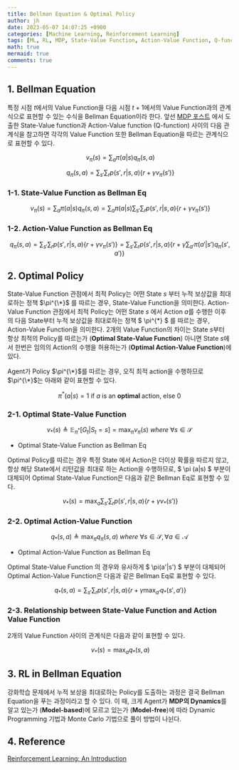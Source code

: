 ```yaml
---
title: Bellman Equation & Optimal Policy
author: jh
date: 2023-05-07 14:07:25 +0900
categories: [Machine Learning, Reinforcement Learning]
tags: [ML, RL, MDP, State-Value Function, Action-Value Function, Q-function, Bellman Equation]
math: true
mermaid: true
comments: true
---
```


## 1. Bellman Equation
특정 시점 $t$에서의 Value Function을 다음 시점 $t+1$에서의 Value Function과의 관계식으로 표현할 수 있는 수식을 Bellman Equation이라 한다. 
앞선 [MDP 포스트](https://friendlyvillain.github.io/posts/mdp/#relationship-between-state-value-function-and-action-value-function) 에서 도출한 State-Value function과 Action-Value function (Q-function) 사이의 다음 관계식을 참고하면 각각의 Value Function 또한 Bellman Equation을 따르는 관계식으로 표현할 수 있다. 


$$ \ v_{\pi}(s) = \sum_{a} \pi(a|s)q_{\pi}(s, a) $$

$$ \ q_{\pi}(s, a) = \sum_{s'}\sum_{r}p(s', r|s, a) \left\{ r + \gamma v_{\pi}(s') \right\}$$


### 1-1. State-Value Function as Bellman Eq

$$ \ v_{\pi}(s) = \sum_{a} \pi(a|s)q_{\pi}(s, a) = \sum_{a} \pi(a|s)\sum_{s'}\sum_{r}p(s', r|s, a) \left\{ r + \gamma v_{\pi}(s') \right\}$$


### 1-2. Action-Value Function as Bellman Eq

$$ \ q_{\pi}(s, a) = \sum_{s'}\sum_{r}p(s', r|s, a) \left\{ r + \gamma v_{\pi}(s') \right\} = \sum_{s'}\sum_{r}p(s', r|s, a) \left\{ r + \gamma \sum_{a'} \pi(a'|s')q_{\pi}(s', a') \right\}$$


## 2. Optimal Policy
State-Value Function 관점에서 최적 Policy는 어떤 State $s$ 부터 누적 보상값을 최대로하는 정책 $\pi^{\*}$ 를 따르는 경우, State-Value Function을 의미한다. Action-Value Function 관점에서 최적 Policy는 어떤 State $s$ 에서 Action $a$를 수행한 이후의 다음 State부터 누적 보상값을 최대로하는 정책 $ \pi^{\*} $ 를 따르는 경우, Action-Value Function을 의미한다. 2개의 Value Function의 차이는 State $s$부터 항상 최적의 Policy를 따르는가 (**Optimal State-Value Function**) 아니면 State $s$에서 한번은 임의의 Action의 수행을 허용하는가 (**Optimal Action-Value Function**)에 있다. 

Agent가 Policy $\pi^{\*}$를 따르는 경우, 오직 최적 action을 수행하므로 $\pi^{\*}$는 아래와 같이 표현할 수 있다.

$$ \pi^{*}(a|s) = 1 \ \text{if } a \ \text{is an } \textbf{optimal } \text{action, } \text{else} \ 0 $$


### 2-1. Optimal State-Value Function


$$ v_{*}(s) \triangleq \mathbb{E}_{\pi^{*}} [G_t | S_t=s] = \max_{\pi}v_{\pi}(s) \ where \ \forall{s} \in \mathcal{S} $$

- Optimal State-Value Function as Bellman Eq


Optimal Policy를 따르는 경우 특정 State 에서 Action은 더이상 확률을 따르지 않고, 항상 해당 State에서 리턴값을 최대로 하는 Action을 수행하므로, $ \pi (a\|s) $ 부분이 대체되어 Optimal State-Value Function은 다음과 같은 Bellman Eq로 표현할 수 있다.

$$ \ v_{*}(s) = \max_{a}\sum_{s'}\sum_{r}p(s', r|s, a) \left\{ r + \gamma v_{*}(s') \right\}$$


### 2-2. Optimal Action-Value Function

$$ q_{*}(s, a) \triangleq \max_{\pi}q_{\pi}(s, a) \ where \ \forall{s} \in \mathcal{S}, \forall{a} \in \mathcal{A} $$

- Optimal Action-Value Function as Bellman Eq

Optimal State-Value Function 의 경우와 유사하게 $ \pi(a'\|s') $ 부분이 대체되어 Optimal Action-Value Function은 다음과 같은 Bellman Eq로 표현할 수 있다.

$$ \ q_{*}(s, a) = \sum_{s'}\sum_{r}p(s', r|s, a) \left\{ r + \gamma \max_{a'}q_{*}(s', a') \right\}$$

### 2-3. Relationship between State-Value Function and Action Value Function

2개의 Value Function 사이의 관계식은 다음과 같이 표현할 수 있다. 

$$ \ v_{*}(s) = \max_{a}q_{*}(s, a) $$

## 3. RL in Bellman Equation

강화학습 문제에서 누적 보상을 최대로하는 Policy를 도출하는 과정은 결국 Bellman Equation을 푸는 과정이라고 할 수 있다. 
이 때, 크게 Agent가 **MDP의 Dynamics**를 알고 있는가 (**Model-based**)에 모르고 있는가 (**Model-free**)에 따라 Dynamic Programming 기법과 Monte Carlo 기법으로 풀이 방법이 나뉜다. 

## 4. Reference
[Reinforcement Learning: An Introduction](http://incompleteideas.net/book/the-book.html)
